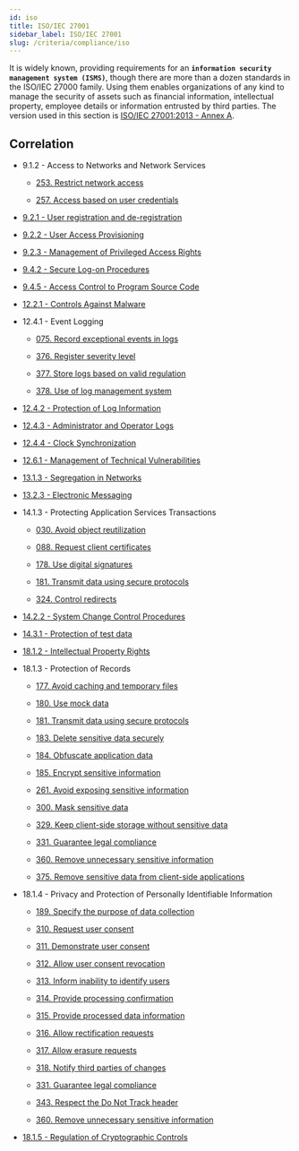 ```yaml
---
id: iso
title: ISO/IEC 27001
sidebar_label: ISO/IEC 27001
slug: /criteria/compliance/iso
---
```


It is widely known,
providing requirements
for an **`information security management system (ISMS)`**,
though there are more than a dozen standards
in the ISO/IEC 27000 family.
Using them enables organizations of any kind
to manage the security of assets
such as financial information,
intellectual property,
employee details or information entrusted
by third parties.
The version used in this section is
[ISO/IEC 27001:2013 - Annex A](https://www.iso.org/obp/ui/#iso:std:iso-iec:27001:ed-2:v1:en).

## Correlation

- 9.1.2 - Access to Networks and Network Services

    - [253. Restrict network access](/criteria/requirements/253)

    - [257. Access based on user credentials](/criteria/requirements/257)

- [9.2.1 - User registration and de-registration](/criteria/requirements/034)

- [9.2.2 - User Access Provisioning](/criteria/requirements/034)

- [9.2.3 - Management of Privileged Access Rights](/criteria/requirements/035)

- [9.4.2 - Secure Log-on Procedures](/criteria/requirements/264)

- [9.4.5 - Access Control to Program Source Code](/criteria/requirements/051)

- [12.2.1 - Controls Against Malware](/criteria/requirements/155)

- 12.4.1 - Event Logging

    - [075. Record exceptional events in logs](/criteria/requirements/075)

    - [376. Register severity level](/criteria/requirements/376)

    - [377. Store logs based on valid regulation](/criteria/requirements/377)

    - [378. Use of log management system](/criteria/requirements/378)

- [12.4.2 - Protection of Log Information](/criteria/requirements/080)

- [12.4.3 - Administrator and Operator Logs](/criteria/requirements/075)

- [12.4.4 - Clock Synchronization](/criteria/requirements/363)

- [12.6.1 - Management of Technical Vulnerabilities](/criteria/requirements/262)

- [13.1.3 - Segregation in Networks](/criteria/requirements/259)

- [13.2.3 - Electronic Messaging](/criteria/requirements/181)

- 14.1.3 - Protecting Application Services Transactions

    - [030. Avoid object reutilization](/criteria/requirements/030)

    - [088. Request client certificates](/criteria/requirements/088)

    - [178. Use digital signatures](/criteria/requirements/178)

    - [181. Transmit data using secure protocols](/criteria/requirements/181)

    - [324. Control redirects](/criteria/requirements/324)

- [14.2.2 - System Change Control Procedures](/criteria/requirements/051)

- [14.3.1 - Protection of test data](/criteria/requirements/180)

- [18.1.2 - Intellectual Property Rights](/criteria/requirements/331)

- 18.1.3 - Protection of Records

    - [177. Avoid caching and temporary files](/criteria/requirements/177)

    - [180. Use mock data](/criteria/requirements/180)

    - [181. Transmit data using secure protocols](/criteria/requirements/181)

    - [183. Delete sensitive data securely](/criteria/requirements/183)

    - [184. Obfuscate application data](/criteria/requirements/184)

    - [185. Encrypt sensitive information](/criteria/requirements/185)

    - [261. Avoid exposing sensitive information](/criteria/requirements/261)

    - [300. Mask sensitive data](/criteria/requirements/300)

    - [329. Keep client-side storage without sensitive data](/criteria/requirements/329)

    - [331. Guarantee legal compliance](/criteria/requirements/331)

    - [360. Remove unnecessary sensitive information](/criteria/requirements/360)

    - [375. Remove sensitive data from client-side applications](/criteria/requirements/375)

- 18.1.4 - Privacy and Protection of Personally Identifiable Information

    - [189. Specify the purpose of data collection](/criteria/requirements/189)

    - [310. Request user consent](/criteria/requirements/310)

    - [311. Demonstrate user consent](/criteria/requirements/311)

    - [312. Allow user consent revocation](/criteria/requirements/312)

    - [313. Inform inability to identify users](/criteria/requirements/313)

    - [314. Provide processing confirmation](/criteria/requirements/314)

    - [315. Provide processed data information](/criteria/requirements/315)

    - [316. Allow rectification requests](/criteria/requirements/316)

    - [317. Allow erasure requests](/criteria/requirements/317)

    - [318. Notify third parties of changes](/criteria/requirements/318)

    - [331. Guarantee legal compliance](/criteria/requirements/331)

    - [343. Respect the Do Not Track header](/criteria/requirements/343)

    - [360. Remove unnecessary sensitive information](/criteria/requirements/360)

- [18.1.5 - Regulation of Cryptographic Controls](/criteria/requirements/331)
